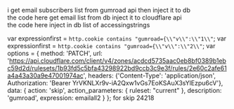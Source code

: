 i get email subscribers list from gumroad api then inject it to db   
the code here get email list from db inject it to cloudflare api  
the code here inject in db list of accessingstrings  

var expressionfirst = `http.cookie contains "gumroad={\\"v\\":\\"1\\"`;
var expressionfirst = `http.cookie contains "gumroad={\\"v\\":\\"2\\"`;
var options = {
  method: 'PATCH',
  url: 'https://api.cloudflare.com/client/v4/zones/acdcd5735aac0eb8bf0389b1ebc59d2d/rulesets/1b93fd5c5bfa43298922bd9ccb3c9e3f/rules/2e60c2afe61a4a43a30a9e47001974ac',
  headers: {'Content-Type': 'application/json', Authorization: 'Bearer YrVKNLXr9v-iA2Qxw1vGs7EoKSAuX3sYlEzpu6cV'},
  data: {
    action: 'skip',
  action_parameters: {
    ruleset: "current"
  },
    description: 'gumroad',
    expression: emailall2
  }
};
for skip
24218